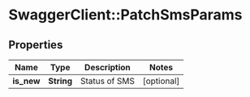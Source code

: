 # SwaggerClient::PatchSmsParams

## Properties
Name | Type | Description | Notes
------------ | ------------- | ------------- | -------------
**is_new** | **String** | Status of SMS | [optional] 


